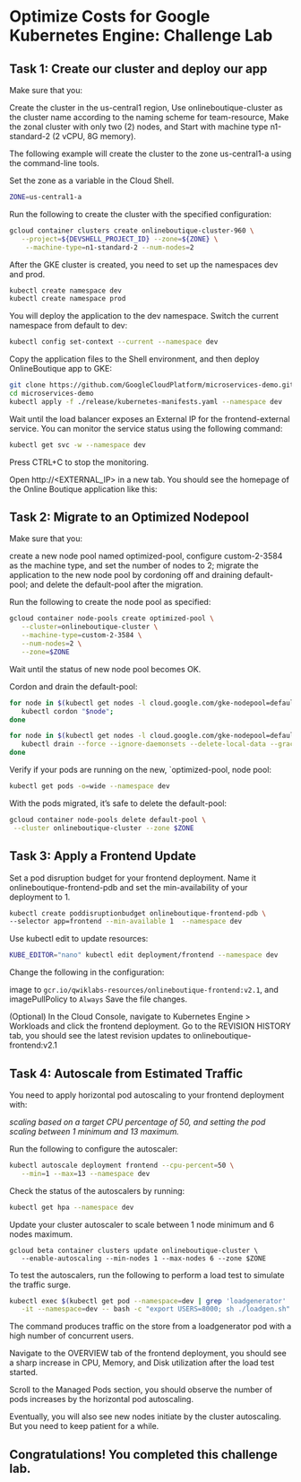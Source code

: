 # Optimize Costs for Google Kubernetes Engine: Challenge Lab

## Task 1: Create our cluster and deploy our app

Make sure that you:

Create the cluster in the us-central1 region,
Use onlineboutique-cluster as the cluster name according to the naming scheme for team-resource,
Make the zonal cluster with only two (2) nodes, and
Start with machine type n1-standard-2 (2 vCPU, 8G memory).

The following example will create the cluster to the zone us-central1-a using the command-line tools.

Set the zone as a variable in the Cloud Shell.

```bash
ZONE=us-central1-a
```

Run the following to create the cluster with the specified configuration:

```bash
gcloud container clusters create onlineboutique-cluster-960 \
   --project=${DEVSHELL_PROJECT_ID} --zone=${ZONE} \
    --machine-type=n1-standard-2 --num-nodes=2
```

After the GKE cluster is created, you need to set up the namespaces dev and prod.

```bash
kubectl create namespace dev
kubectl create namespace prod
```

You will deploy the application to the dev namespace. Switch the current namespace from default to dev:

```bash
kubectl config set-context --current --namespace dev
```

Copy the application files to the Shell environment, and then deploy OnlineBoutique app to GKE:

```bash
git clone https://github.com/GoogleCloudPlatform/microservices-demo.git
cd microservices-demo
kubectl apply -f ./release/kubernetes-manifests.yaml --namespace dev
```

Wait until the load balancer exposes an External IP for the frontend-external service. You can monitor the service status using the following command:

```bash
kubectl get svc -w --namespace dev
```

Press CTRL+C to stop the monitoring.

Open http://<EXTERNAL_IP> in a new tab. You should see the homepage of the Online Boutique application like this:

## Task 2: Migrate to an Optimized Nodepool

Make sure that you:

create a new node pool named optimized-pool,
configure custom-2-3584 as the machine type, and
set the number of nodes to 2;
migrate the application to the new node pool by cordoning off and draining default-pool; and
delete the default-pool after the migration.

Run the following to create the node pool as specified:

```bash
gcloud container node-pools create optimized-pool \
   --cluster=onlineboutique-cluster \
   --machine-type=custom-2-3584 \
   --num-nodes=2 \
   --zone=$ZONE
```

Wait until the status of new node pool becomes OK.

Cordon and drain the default-pool:

```bash
for node in $(kubectl get nodes -l cloud.google.com/gke-nodepool=default-pool -o=name); do
   kubectl cordon "$node";
done

for node in $(kubectl get nodes -l cloud.google.com/gke-nodepool=default-pool -o=name); do
   kubectl drain --force --ignore-daemonsets --delete-local-data --grace-period=10 "$node";
done
```

Verify if your pods are running on the new, `optimized-pool, node pool:

```bash
kubectl get pods -o=wide --namespace dev
```

With the pods migrated, it’s safe to delete the default-pool:

```bash
gcloud container node-pools delete default-pool \
 --cluster onlineboutique-cluster --zone $ZONE
```

## Task 3: Apply a Frontend Update

Set a pod disruption budget for your frontend deployment. Name it onlineboutique-frontend-pdb and set the min-availability of your deployment to 1.

```bash
kubectl create poddisruptionbudget onlineboutique-frontend-pdb \
--selector app=frontend --min-available 1  --namespace dev
```

Use kubectl edit to update resources:

```bash
KUBE_EDITOR="nano" kubectl edit deployment/frontend --namespace dev
```

Change the following in the configuration:

image to `gcr.io/qwiklabs-resources/onlineboutique-frontend:v2.1`, and
imagePullPolicy to `Always`
Save the file changes.

(Optional) In the Cloud Console, navigate to Kubernetes Engine > Workloads and click the frontend deployment. Go to the REVISION HISTORY tab, you should see the latest revision updates to onlineboutique-frontend:v2.1

## Task 4: Autoscale from Estimated Traffic

You need to apply horizontal pod autoscaling to your frontend deployment with:

_scaling based on a target CPU percentage of 50, and_
_setting the pod scaling between 1 minimum and 13 maximum._

Run the following to configure the autoscaler:

```bash
kubectl autoscale deployment frontend --cpu-percent=50 \
   --min=1 --max=13 --namespace dev
```

Check the status of the autoscalers by running:

```bash
kubectl get hpa --namespace dev
```

Update your cluster autoscaler to scale between 1 node minimum and 6 nodes maximum.

```
gcloud beta container clusters update onlineboutique-cluster \
   --enable-autoscaling --min-nodes 1 --max-nodes 6 --zone $ZONE
```

To test the autoscalers, run the following to perform a load test to simulate the traffic surge.

```bash
kubectl exec $(kubectl get pod --namespace=dev | grep 'loadgenerator' | cut -f1 -d ' ') \
   -it --namespace=dev -- bash -c "export USERS=8000; sh ./loadgen.sh"
```

The command produces traffic on the store from a loadgenerator pod with a high number of concurrent users.

Navigate to the OVERVIEW tab of the frontend deployment, you should see a sharp increase in CPU, Memory, and Disk utilization after the load test started.

Scroll to the Managed Pods section, you should observe the number of pods increases by the horizontal pod autoscaling.

Eventually, you will also see new nodes initiate by the cluster autoscaling. But you need to keep patient for a while.

## Congratulations! You completed this challenge lab.
